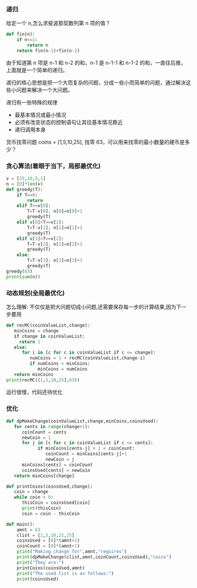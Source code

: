 ### 递归

给定一个 n,怎么求斐波那契数列第 n 项的值？

```py
def fin(n):
    if n<=1:
        return n
    return fin(n-1)+fin(n-2)
```

由于知道第 n 项是 n-1 和 n-2 的和，n-1 是 n-1-1 和 n-1-2 的和，一直往后推，上面就是一个简单的递归。

递归的核心思想是把一个大而复杂的问题，分成一些小而简单的问题，通过解决这些小问题来解决一个大问题。

递归有一些特殊的规律

- 最基本情况或最小情况
- 必须有改变状态的控制语句让其往基本情况靠近
- 递归调用本身

货币找零问题
coins = [1,5,10,25], 找零 63，可以用来找零的最小数量的硬币是多少？

### 贪心算法(着眼于当下，局部最优化)

```py
v = [25,10,5,1]
n = [0]*len(v)
def greedy(T):
    if T==0:
        return
    elif T>=v[0]:
        T=T-v[0]; n[0]=n[0]+1
        greedy(T)
    elif v[0]>T>=v[1]:
        T=T-v[1]; n[1]=n[1]+1
        greedy(T)
    elif v[1]>T>=v[2]:
        T=T-v[2]; n[2]=n[2]+1
        greedy(T)
    else:
        T=T-v[3]; n[3]=n[3]+1
        greedy(T)
greedy(63)
print(sum(n))
```

### 动态规划(全局最优化)

怎么理解:
不仅仅是把大问题切成小问题,还需要保存每一步的计算结果,因为下一步要用

```py
def recMC(coinValueList,change):
   minCoins = change
   if change in coinValueList:
     return 1
   else:
      for i in [c for c in coinValueList if c <= change]:
         numCoins = 1 + recMC(coinValueList,change-i)
         if numCoins < minCoins:
            minCoins = numCoins
   return minCoins
print(recMC([1,5,10,25],63))
```

运行很慢，代码还待优化

### 优化

```py
def dpMakeChange(coinValueList,change,minCoins,coinsUsed):
   for cents in range(change+1):
      coinCount = cents
      newCoin = 1
      for j in [c for c in coinValueList if c <= cents]:
            if minCoins[cents-j] + 1 < coinCount:
               coinCount = minCoins[cents-j]+1
               newCoin = j
      minCoins[cents] = coinCount
      coinsUsed[cents] = newCoin
   return minCoins[change]

def printCoins(coinsUsed,change):
   coin = change
   while coin > 0:
      thisCoin = coinsUsed[coin]
      print(thisCoin)
      coin = coin - thisCoin

def main():
    amnt = 63
    clist = [1,5,10,21,25]
    coinsUsed = [0]*(amnt+1)
    coinCount = [0]*(amnt+1)
    print("Making change for",amnt,"requires")
    print(dpMakeChange(clist,amnt,coinCount,coinsUsed),"coins")
    print("They are:")
    printCoins(coinsUsed,amnt)
    print("The used list is as follows:")
    print(coinsUsed)
```
